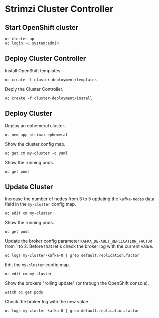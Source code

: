 # Strimzi Cluster Controller

## Start OpenShift cluster

```
oc cluster up
oc login -u system:admin
```

## Deploy Cluster Controller

Install OpenShift templates.

```
oc create -f cluster-deployment/templates
```

Deply the Cluster Controller.

```
oc create -f cluster-deployment/install
```

## Deploy Cluster

Deploy an ephemeral cluster.

```
oc new-app strimzi-ephemeral
```

Show the cluster config map.

```
oc get cm my-cluster -o yaml
```

Show the running pods.

```
oc get pods
```

## Update Cluster

Increase the number of nodes from 3 to 5 updating the `kafka-nodes` data field in the `my-cluster` config map.

```
oc edit cm my-cluster
```

Show the running pods.

```
oc get pods
```

Update the broker config parameter `KAFKA_DEFAULT_REPLICATION_FACTOR` from 1 to 2.
Before that let's check the broker log with the current value.

```
oc logs my-cluster-kafka-0 | grep default.replication.factor
```

Edit the `my-cluster` config map.

```
oc edit cm my-cluster
```

Show the brokers "rolling update" (or through the OpenShift console).

```
watch oc get pods
```

Check the broker log with the new value.

```
oc logs my-cluster-kafka-0 | grep default.replication.factor
```
